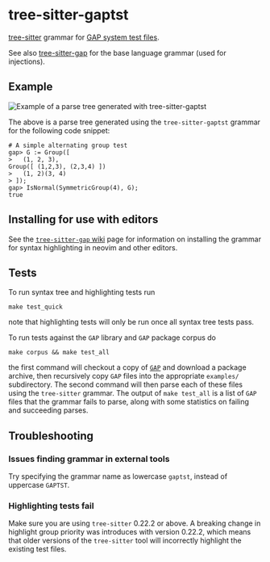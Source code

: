 # tree-sitter-gaptst

[tree-sitter](https://github.com/tree-sitter/tree-sitter) grammar for
[GAP system test files](https://docs.gap-system.org/doc/ref/chap7_mj.html#X801051CC86594630).

See also [tree-sitter-gap](https://github.com/gap-system/tree-sitter-gap) for the base language grammar
(used for injections).

## Example

![Example of a parse tree generated with `tree-sitter-gaptst`](image-example-parse.svg)

The above is a parse tree generated using the `tree-sitter-gaptst` grammar for the following code snippet:

```gaptst
# A simple alternating group test
gap> G := Group([
>   (1, 2, 3),
Group([ (1,2,3), (2,3,4) ])
>   (1, 2)(3, 4)
> ]);
gap> IsNormal(SymmetricGroup(4), G);
true
```

## Installing for use with editors

See the [`tree-sitter-gap` wiki](https://github.com/gap-system/tree-sitter-gap/wiki/Using-the-grammar-with-editors)
page for information on installing the grammar for syntax highlighting in neovim and other editors.

## Tests

To run syntax tree and highlighting tests run

```
make test_quick
```

note that highlighting tests will only be run once all syntax tree tests pass.

To run tests against the `GAP` library and `GAP` package corpus do

```
make corpus && make test_all
```

the first command will checkout a copy of
[`GAP`](https://github.com/gap-system/gap) and download a package archive, then
recursively copy `GAP` files into the appropriate `examples/` subdirectory. The
second command will then parse each of these files using the `tree-sitter`
grammar. The output of `make test_all` is a list of `GAP` files that the
grammar fails to parse, along with some statistics on failing and succeeding
parses.

## Troubleshooting

### Issues finding grammar in external tools

Try specifying the grammar name as lowercase `gaptst`, instead of uppercase `GAPTST`.

### Highlighting tests fail

Make sure you are using `tree-sitter` 0.22.2 or above. A breaking change in
highlight group priority was introduces with version 0.22.2, which means that
older versions of the `tree-sitter` tool will incorrectly highlight the
existing test files.
